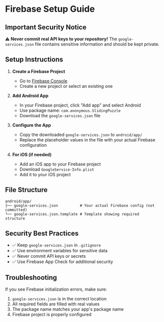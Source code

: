 # Firebase Setup Guide

## Important Security Notice

⚠️ **Never commit real API keys to your repository!** The `google-services.json` file contains sensitive information and should be kept private.

## Setup Instructions

1. **Create a Firebase Project**

   - Go to [Firebase Console](https://console.firebase.google.com/)
   - Create a new project or select an existing one

2. **Add Android App**

   - In your Firebase project, click "Add app" and select Android
   - Use package name: `com.anonymous.SlidingPuzzle`
   - Download the `google-services.json` file

3. **Configure the App**

   - Copy the downloaded `google-services.json` to `android/app/`
   - Replace the placeholder values in the file with your actual Firebase configuration

4. **For iOS (if needed)**
   - Add an iOS app to your Firebase project
   - Download `GoogleService-Info.plist`
   - Add it to your iOS project

## File Structure

```
android/app/
├── google-services.json          # Your actual Firebase config (not committed)
└── google-services.json.template # Template showing required structure
```

## Security Best Practices

- ✅ Keep `google-services.json` in `.gitignore`
- ✅ Use environment variables for sensitive data
- ✅ Never commit API keys or secrets
- ✅ Use Firebase App Check for additional security

## Troubleshooting

If you see Firebase initialization errors, make sure:

1. `google-services.json` is in the correct location
2. All required fields are filled with real values
3. The package name matches your app's package name
4. Firebase project is properly configured
